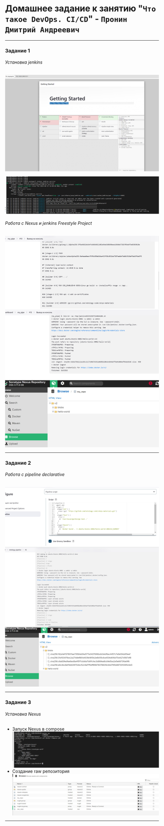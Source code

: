# Домашнее задание к занятию "`Что такое DevOps. CI/CD`" - `Пронин Дмитрий Андреевич`

---

### Задание 1

###### Установка jenkins
![Установка jenkins](https://github.com/dmitriypronin48/fork-cicd/blob/main/img/z1-1.jpg)

![Установка jenkins](https://github.com/dmitriypronin48/fork-cicd/blob/main/img/z1-2.jpg)

###### Работа с Nexus и jenkins Freestyle Project
![Установка jenkins](https://github.com/dmitriypronin48/fork-cicd/blob/main/img/z1-5.jpg)
![Установка jenkins](https://github.com/dmitriypronin48/fork-cicd/blob/main/img/z1-4.jpg)
![Установка jenkins](https://github.com/dmitriypronin48/fork-cicd/blob/main/img/z1-3.jpg)

---

### Задание 2

###### Работа с pipeline declarative 
![Установка jenkins](https://github.com/dmitriypronin48/fork-cicd/blob/main/img/z2-3.jpg)
![Установка jenkins](https://github.com/dmitriypronin48/fork-cicd/blob/main/img/z2-2.jpg)
![Установка jenkins](https://github.com/dmitriypronin48/fork-cicd/blob/main/img/z2-1.jpg)

---

### Задание 3

###### Установка Nexus
* Запуск Nexus в compose
![Установка jenkins](https://github.com/dmitriypronin48/fork-cicd/blob/main/img/z3-1.jpg)
* Создание raw репозитория
![Установка jenkins](https://github.com/dmitriypronin48/fork-cicd/blob/main/img/z3-2.jpg)

---


